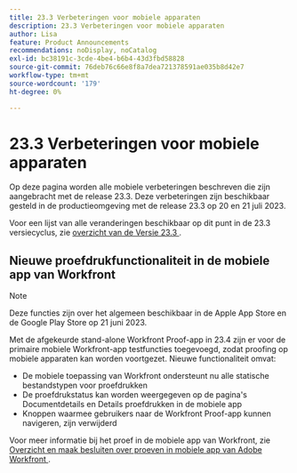 ```yaml
---
title: 23.3 Verbeteringen voor mobiele apparaten
description: 23.3 Verbeteringen voor mobiele apparaten
author: Lisa
feature: Product Announcements
recommendations: noDisplay, noCatalog
exl-id: bc38191c-3cde-4be4-b6b4-43d3fbd58828
source-git-commit: 76deb76c66e8f8a7dea721378591ae035b8d42e7
workflow-type: tm+mt
source-wordcount: '179'
ht-degree: 0%

---
```


# 23.3 Verbeteringen voor mobiele apparaten

Op deze pagina worden alle mobiele verbeteringen beschreven die zijn aangebracht met de release 23.3. Deze verbeteringen zijn beschikbaar gesteld in de productieomgeving met de release 23.3 op 20 en 21 juli 2023.

Voor een lijst van alle veranderingen beschikbaar op dit punt in de 23.3 versiecyclus, zie [&#x200B; overzicht van de Versie 23.3 &#x200B;](/help/quicksilver/product-announcements/product-releases/23.3-release-activity/23-3-release-overview.md).

## Nieuwe proefdrukfunctionaliteit in de mobiele app van Workfront

>[!NOTE]
>
>Deze functies zijn over het algemeen beschikbaar in de Apple App Store en de Google Play Store op 21 juni 2023.

Met de afgekeurde stand-alone Workfront Proof-app in 23.4 zijn er voor de primaire mobiele Workfront-app testfuncties toegevoegd, zodat proofing op mobiele apparaten kan worden voortgezet. Nieuwe functionaliteit omvat:

* De mobiele toepassing van Workfront ondersteunt nu alle statische bestandstypen voor proefdrukken
* De proefdrukstatus kan worden weergegeven op de pagina&#39;s Documentdetails en Details proefdrukken in de mobiele app
* Knoppen waarmee gebruikers naar de Workfront Proof-app kunnen navigeren, zijn verwijderd

Voor meer informatie bij het proef in de mobiele app van Workfront, zie [&#x200B; Overzicht en maak besluiten over proeven in mobiele app van Adobe Workfront &#x200B;](/help/quicksilver/workfront-basics/mobile-apps/using-the-workfront-mobile-app/work-with-proofs-in-mobile-app.md).
